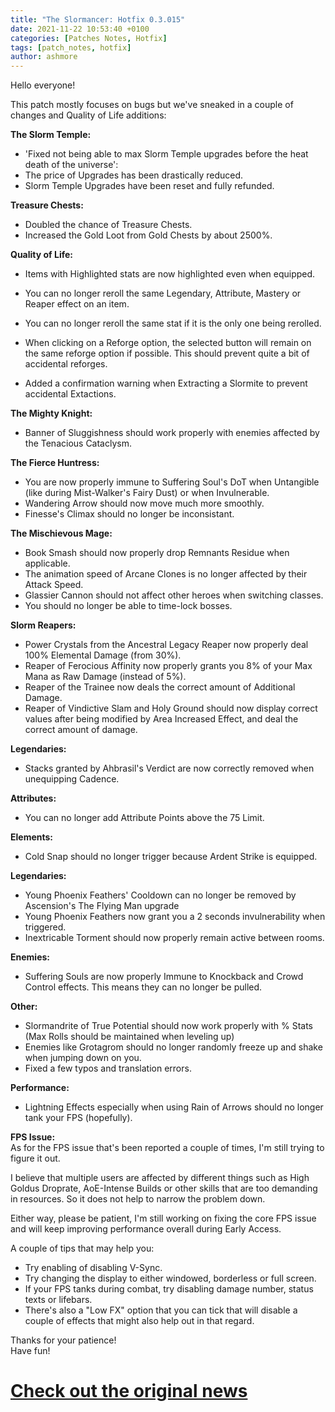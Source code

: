 ```yaml
---
title: "The Slormancer: Hotfix 0.3.015"
date: 2021-11-22 10:53:40 +0100
categories: [Patches Notes, Hotfix]
tags: [patch_notes, hotfix]
author: ashmore
---
```

Hello everyone!  
  
This patch mostly focuses on bugs but we've sneaked in a couple of changes and Quality of Life additions:  
  
**The Slorm Temple:**  
- 'Fixed not being able to max Slorm Temple upgrades before the heat death of the universe':  
- The price of Upgrades has been drastically reduced.  
- Slorm Temple Upgrades have been reset and fully refunded.  
  
**Treasure Chests:**  
- Doubled the chance of Treasure Chests.  
- Increased the Gold Loot from Gold Chests by about 2500%.  
  
**Quality of Life:**  
- Items with Highlighted stats are now highlighted even when equipped.  
  
- You can no longer reroll the same Legendary, Attribute, Mastery or Reaper effect on an item.  
- You can no longer reroll the same stat if it is the only one being rerolled.  
  
- When clicking on a Reforge option, the selected button will remain on the same reforge option if possible. This should prevent quite a bit of accidental reforges.  
- Added a confirmation warning when Extracting a Slormite to prevent accidental Extactions.  
  
**The Mighty Knight:**  
- Banner of Sluggishness should work properly with enemies affected by the Tenacious Cataclysm.  
  
**The Fierce Huntress:**  
- You are now properly immune to Suffering Soul's DoT when Untangible (like during Mist-Walker's Fairy Dust) or when Invulnerable.  
- Wandering Arrow should now move much more smoothly.  
- Finesse's Climax should no longer be inconsistant.  
  
**The Mischievous Mage:**  
- Book Smash should now properly drop Remnants Residue when applicable.  
- The animation speed of Arcane Clones is no longer affected by their Attack Speed.  
- Glassier Cannon should not affect other heroes when switching classes.  
- You should no longer be able to time-lock bosses.  
  
**Slorm Reapers:**  
- Power Crystals from the Ancestral Legacy Reaper now properly deal 100% Elemental Damage (from 30%).  
- Reaper of Ferocious Affinity now properly grants you 8% of your Max Mana as Raw Damage (instead of 5%).  
- Reaper of the Trainee now deals the correct amount of Additional Damage.  
- Reaper of Vindictive Slam and Holy Ground should now display correct values after being modified by Area Increased Effect, and deal the correct amount of damage.  
  
**Legendaries:**  
- Stacks granted by Ahbrasil's Verdict are now correctly removed when unequipping Cadence.  
  
**Attributes:**  
- You can no longer add Attribute Points above the 75 Limit.  
  
**Elements:**  
- Cold Snap should no longer trigger because Ardent Strike is equipped.  
  
**Legendaries:**  
- Young Phoenix Feathers' Cooldown can no longer be removed by Ascension's The Flying Man upgrade  
- Young Phoenix Feathers now grant you a 2 seconds invulnerability when triggered.  
- Inextricable Torment should now properly remain active between rooms.  
  
**Enemies:**  
- Suffering Souls are now properly Immune to Knockback and Crowd Control effects. This means they can no longer be pulled.  
  
**Other:**  
- Slormandrite of True Potential should now work properly with % Stats (Max Rolls should be maintained when leveling up)  
- Enemies like Grotagrom should no longer randomly freeze up and shake when jumping down on you.  
- Fixed a few typos and translation errors.  
  
**Performance:**  
- Lightning Effects especially when using Rain of Arrows should no longer tank your FPS (hopefully).  
  
**FPS Issue:**  
As for the FPS issue that's been reported a couple of times, I'm still trying to figure it out.  
  
I believe that multiple users are affected by different things such as High Goldus Droprate, AoE-Intense Builds or other skills that are too demanding in resources. So it does not help to narrow the problem down.   
  
Either way, please be patient, I'm still working on fixing the core FPS issue and will keep improving performance overall during Early Access.  
  
A couple of tips that may help you:  
- Try enabling of disabling V-Sync.  
- Try changing the display to either windowed, borderless or full screen.  
- If your FPS tanks during combat, try disabling damage number, status texts or lifebars.  
- There's also a "Low FX" option that you can tick that will disable a couple of effects that might also help out in that regard.  
  
Thanks for your patience!  
Have fun!

# <a href="https://steamstore-a.akamaihd.net/news/externalpost/steam_community_announcements/4227186657154981634" target="_blank">Check out the original news</a>